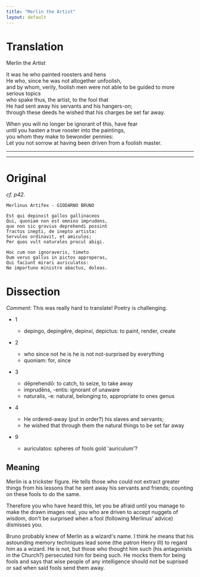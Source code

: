 ```yaml
---
title: "Merlin the Artist"
layout: default
---
```


# Translation

Merlin the Artist

It was he who painted roosters and hens  
He who, since he was not altogether unfoolish,  
and by whom, verily, foolish men were not able to be guided to more serious topics  
who spake thus, the artist, to the fool that  
He had sent away his servants and his hangers-on;  
through these deeds he wished that his charges be set far away.  

When you will no longer be ignorant of this, have fear  
until you hasten a true rooster into the paintings,  
you whom they make to bewonder pennies:  
Let you not sorrow at having been driven from a foolish master.  

----
----

# Original

_cf. p42._


    Merlinus Artifex - GIODARNO BRUNO

    Est qui depinxit gallos gallinaceos
    Qui, quoniam non est omnino imprudens,
    quo non sic gravius deprehendi possint
    Tractus inepti, de inepto artista:
    Servulos ordinavit, et amiculos;
    Per quos vult naturales procul abigi.

    Hoc cum non ignoraveris, timeto
    Dum verus gallus in pictos approperas,
    Qui faciunt mirari auriculatos:
    Ne importuno ministro abactus, doleas.


# Dissection

_Comment_: This was really hard to translate!  Poetry is challenging.

* 1
  * depingo, depingĕre, depinxi, depictus: to paint, render, create

* 2
  * who since not he is he is not not-surprised by everything
  * quoniam:  for, since

* 3
  * dēprehendō:  to catch, to seize, to take away
  * imprudēns, -entis: ignorant of unaware
  * naturalis, -e: natural, belonging to, appropriate to ones genus

* 4
  * He ordered-away (put in order?) his slaves and servants;
  * he wished that through them the natural things to be set far away

* 9
  * auriculatos: spheres of fools gold 'auriculum'?

## Meaning

Merlin is a trickster figure.  He tells those who could not extract
greater things from his lessons that he sent away his servants and
friends; counting on these fools to do the same.

Therefore you who have heard this, let you be afraid until you manage to
make the drawn images real, you who are driven to accept nuggets of
wisdom, don't be surprised when a fool (following Merlinus' advice)
dismisses you.

Bruno probably knew of Merlin as a wizard's name.  I think he means that
his astounding memory techniques lead some (the patron Henry III) to
regard him as a wizard. He is not, but those who thought him such (his
antagonists in the Church?) persecuted him for being such.  He mocks
them for being fools and says that wise people of any intelligence
should not be suprised or sad when said fools send them away.
